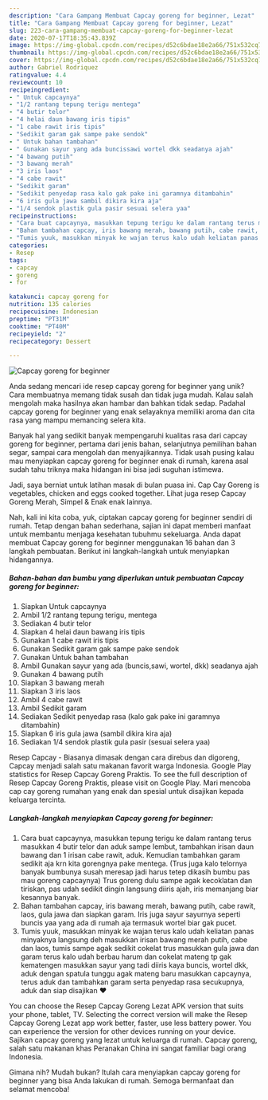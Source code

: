 ```yaml
---
description: "Cara Gampang Membuat Capcay goreng for beginner, Lezat"
title: "Cara Gampang Membuat Capcay goreng for beginner, Lezat"
slug: 223-cara-gampang-membuat-capcay-goreng-for-beginner-lezat
date: 2020-07-17T18:35:43.839Z
image: https://img-global.cpcdn.com/recipes/d52c6bdae18e2a66/751x532cq70/capcay-goreng-for-beginner-foto-resep-utama.jpg
thumbnail: https://img-global.cpcdn.com/recipes/d52c6bdae18e2a66/751x532cq70/capcay-goreng-for-beginner-foto-resep-utama.jpg
cover: https://img-global.cpcdn.com/recipes/d52c6bdae18e2a66/751x532cq70/capcay-goreng-for-beginner-foto-resep-utama.jpg
author: Gabriel Rodriquez
ratingvalue: 4.4
reviewcount: 10
recipeingredient:
- " Untuk capcaynya"
- "1/2 rantang tepung terigu mentega"
- "4 butir telor"
- "4 helai daun bawang iris tipis"
- "1 cabe rawit iris tipis"
- "Sedikit garam gak sampe pake sendok"
- " Untuk bahan tambahan"
- " Gunakan sayur yang ada buncissawi wortel dkk seadanya ajah"
- "4 bawang putih"
- "3 bawang merah"
- "3 iris laos"
- "4 cabe rawit"
- "Sedikit garam"
- "Sedikit penyedap rasa kalo gak pake ini garamnya ditambahin"
- "6 iris gula jawa sambil dikira kira aja"
- "1/4 sendok plastik gula pasir sesuai selera yaa"
recipeinstructions:
- "Cara buat capcaynya, masukkan tepung terigu ke dalam rantang terus masukkan 4 butir telor dan aduk sampe lembut, tambahkan irisan daun bawang dan 1 irisan cabe rawit, aduk. Kemudian tambahkan garam sedikit aja krn kita gorengnya pake mentega. (Trus juga kalo telornya banyak bumbunya susah meresap jadi harus tetep dikasih bumbu pas mau goreng capcaynya) Trus goreng dulu sampe agak kecoklatan dan tiriskan, pas udah sedikit dingin langsung diiris ajah, iris memanjang biar kesannya banyak."
- "Bahan tambahan capcay, iris bawang merah, bawang putih, cabe rawit, laos, gula jawa dan siapkan garam. Iris juga sayur sayurnya seperti buncis yaa yang ada di rumah aja termasuk wortel biar gak pucet."
- "Tumis yuuk, masukkan minyak ke wajan terus kalo udah keliatan panas minyaknya langsung deh masukkan irisan bawang merah putih, cabe dan laos, tumis sampe agak sedikit cokelat trus masukkan gula jawa dan garam terus kalo udah berbau harum dan cokelat mateng tp gak kematengen masukkan sayur yang tadi diiris kaya buncis, wortel dkk, aduk dengan spatula tunggu agak mateng baru masukkan capcaynya, terus aduk dan tambahkan garam serta penyedap rasa secukupnya, aduk dan siap disajikan ❤️"
categories:
- Resep
tags:
- capcay
- goreng
- for

katakunci: capcay goreng for 
nutrition: 135 calories
recipecuisine: Indonesian
preptime: "PT31M"
cooktime: "PT40M"
recipeyield: "2"
recipecategory: Dessert

---
```



![Capcay goreng for beginner](https://img-global.cpcdn.com/recipes/d52c6bdae18e2a66/751x532cq70/capcay-goreng-for-beginner-foto-resep-utama.jpg)

Anda sedang mencari ide resep capcay goreng for beginner yang unik? Cara membuatnya memang tidak susah dan tidak juga mudah. Kalau salah mengolah maka hasilnya akan hambar dan bahkan tidak sedap. Padahal capcay goreng for beginner yang enak selayaknya memiliki aroma dan cita rasa yang mampu memancing selera kita.

Banyak hal yang sedikit banyak mempengaruhi kualitas rasa dari capcay goreng for beginner, pertama dari jenis bahan, selanjutnya pemilihan bahan segar, sampai cara mengolah dan menyajikannya. Tidak usah pusing kalau mau menyiapkan capcay goreng for beginner enak di rumah, karena asal sudah tahu triknya maka hidangan ini bisa jadi suguhan istimewa.

Jadi, saya berniat untuk latihan masak di bulan puasa ini. Cap Cay Goreng is vegetables, chicken and eggs cooked together. Lihat juga resep Capcay Goreng Merah, Simpel &amp; Enak enak lainnya.


Nah, kali ini kita coba, yuk, ciptakan capcay goreng for beginner sendiri di rumah. Tetap dengan bahan sederhana, sajian ini dapat memberi manfaat untuk membantu menjaga kesehatan tubuhmu sekeluarga. Anda dapat membuat Capcay goreng for beginner menggunakan 16 bahan dan 3 langkah pembuatan. Berikut ini langkah-langkah untuk menyiapkan hidangannya.

<!--inarticleads1-->

##### Bahan-bahan dan bumbu yang diperlukan untuk pembuatan Capcay goreng for beginner:

1. Siapkan  Untuk capcaynya
1. Ambil 1/2 rantang tepung terigu, mentega
1. Sediakan 4 butir telor
1. Siapkan 4 helai daun bawang iris tipis
1. Gunakan 1 cabe rawit iris tipis
1. Gunakan Sedikit garam gak sampe pake sendok
1. Gunakan  Untuk bahan tambahan
1. Ambil  Gunakan sayur yang ada (buncis,sawi, wortel, dkk) seadanya ajah
1. Gunakan 4 bawang putih
1. Siapkan 3 bawang merah
1. Siapkan 3 iris laos
1. Ambil 4 cabe rawit
1. Ambil Sedikit garam
1. Sediakan Sedikit penyedap rasa (kalo gak pake ini garamnya ditambahin)
1. Siapkan 6 iris gula jawa (sambil dikira kira aja)
1. Sediakan 1/4 sendok plastik gula pasir (sesuai selera yaa)


Resep Capcay - Biasanya dimasak dengan cara direbus dan digoreng, Capcay menjadi salah satu makanan favorit warga Indonesia. Google Play statistics for Resep Capcay Goreng Praktis. To see the full description of Resep Capcay Goreng Praktis, please visit on Google Play. Mari mencoba cap cay goreng rumahan yang enak dan spesial untuk disajikan kepada keluarga tercinta. 

<!--inarticleads2-->

##### Langkah-langkah menyiapkan Capcay goreng for beginner:

1. Cara buat capcaynya, masukkan tepung terigu ke dalam rantang terus masukkan 4 butir telor dan aduk sampe lembut, tambahkan irisan daun bawang dan 1 irisan cabe rawit, aduk. Kemudian tambahkan garam sedikit aja krn kita gorengnya pake mentega. (Trus juga kalo telornya banyak bumbunya susah meresap jadi harus tetep dikasih bumbu pas mau goreng capcaynya) Trus goreng dulu sampe agak kecoklatan dan tiriskan, pas udah sedikit dingin langsung diiris ajah, iris memanjang biar kesannya banyak.
1. Bahan tambahan capcay, iris bawang merah, bawang putih, cabe rawit, laos, gula jawa dan siapkan garam. Iris juga sayur sayurnya seperti buncis yaa yang ada di rumah aja termasuk wortel biar gak pucet.
1. Tumis yuuk, masukkan minyak ke wajan terus kalo udah keliatan panas minyaknya langsung deh masukkan irisan bawang merah putih, cabe dan laos, tumis sampe agak sedikit cokelat trus masukkan gula jawa dan garam terus kalo udah berbau harum dan cokelat mateng tp gak kematengen masukkan sayur yang tadi diiris kaya buncis, wortel dkk, aduk dengan spatula tunggu agak mateng baru masukkan capcaynya, terus aduk dan tambahkan garam serta penyedap rasa secukupnya, aduk dan siap disajikan ❤️


You can choose the Resep Capcay Goreng Lezat APK version that suits your phone, tablet, TV. Selecting the correct version will make the Resep Capcay Goreng Lezat app work better, faster, use less battery power. You can experience the version for other devices running on your device. Sajikan capcay goreng yang lezat untuk keluarga di rumah. Capcay goreng, salah satu makanan khas Peranakan China ini sangat familiar bagi orang Indonesia. 

Gimana nih? Mudah bukan? Itulah cara menyiapkan capcay goreng for beginner yang bisa Anda lakukan di rumah. Semoga bermanfaat dan selamat mencoba!
